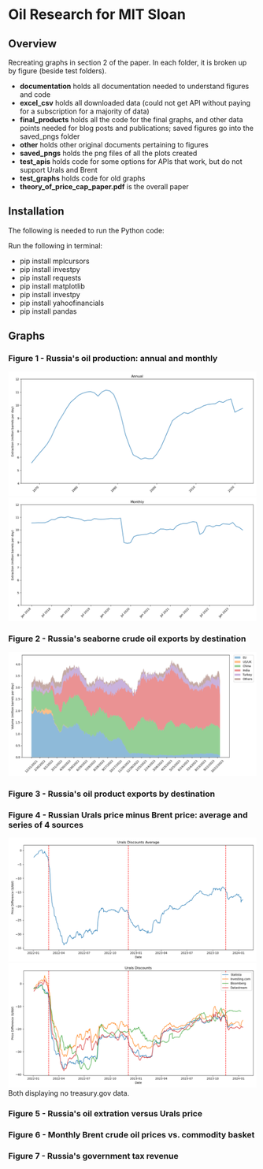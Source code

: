 # Oil Research for MIT Sloan

## Overview

Recreating graphs in section 2 of the paper. In each folder, it is broken up by figure (beside test folders).

- **documentation** holds all documentation needed to understand figures and code
- **excel_csv** holds all downloaded data (could not get API without paying for a subscription for a majority of data)
- **final_products** holds all the code for the final graphs, and other data points needed for blog posts and publications; saved figures go into the saved_pngs folder
- **other** holds other original documents pertaining to figures
- **saved_pngs** holds the png files of all the plots created
- **test_apis** holds code for some options for APIs that work, but do not support Urals and Brent
- **test_graphs** holds code for old graphs
- **theory_of_price_cap_paper.pdf** is the overall paper

## Installation

The following is needed to run the Python code:

Run the following in terminal:
- pip install mplcursors
- pip install investpy
- pip install requests
- pip install matplotlib
- pip install investpy
- pip install yahoofinancials
- pip install pandas

## Graphs

### Figure 1 - Russia's oil production: annual and monthly

![](/saved_pngs/figure_1/figure_1_part_a.png)
![](/saved_pngs/figure_1/figure_1_part_b.png)

### Figure 2 - Russia's seaborne crude oil exports by destination
![](/saved_pngs/figure_2/figure_2.png)

### Figure 3 - Russia's oil product exports by destination

### Figure 4 - Russian Urals price minus Brent price: average and series of 4 sources
![](/saved_pngs/figure_4/average_extended_no_treasury.png)
![](/saved_pngs/figure_4/series_extended_no_treasury.png)
Both displaying no treasury.gov data.

### Figure 5 - Russia's oil extration versus Urals price

### Figure 6 - Monthly Brent crude oil prices vs. commodity basket

### Figure 7 - Russia's government tax revenue

